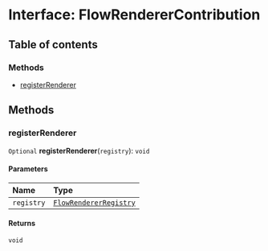 # Interface: FlowRendererContribution

## Table of contents

### Methods

* [registerRenderer](/auto-docs/renderer/interfaces/FlowRendererContribution.md#registerrenderer)

## Methods

### registerRenderer

`Optional` **registerRenderer**(`registry`): `void`

#### Parameters

| Name | Type |
| :------ | :------ |
| `registry` | [`FlowRendererRegistry`](/auto-docs/renderer/classes/FlowRendererRegistry.md) |

#### Returns

`void`
